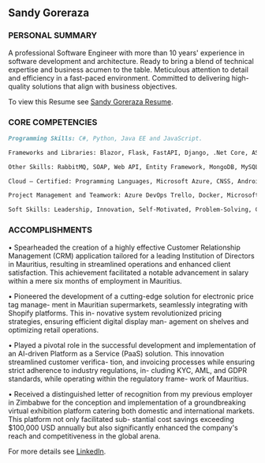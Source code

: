## Sandy Goreraza

### PERSONAL SUMMARY
A professional Software Engineer with more than 10 years' experience in software development and architecture. Ready to bring a blend of technical expertise and business acumen to the table. Meticulous attention to detail and efficiency in a fast-paced environment. Committed to delivering high-quality solutions that align with business objectives.

To view this Resume see [Sandy Goreraza Resume](https://sandygoreraza.github.io/VueResume).

### CORE COMPETENCIES

```markdown
Programming Skills: C#, Python, Java EE and JavaScript.

Frameworks and Libraries: Blazor, Flask, FastAPI, Django, .Net Core, ASP.NET, Vue.js and React.js.

Other Skills: RabbitMQ, SOAP, Web API, Entity Framework, MongoDB, MySQL, Git, Azure, WebRTC, Agile Development, Kubernetes, Debugging and testing.

Cloud – Certified: Programming Languages, Microsoft Azure, CNSS, Android.

Project Management and Teamwork: Azure DevOps Trello, Docker, Microsoft Teams.

Soft Skills: Leadership, Innovation, Self-Motivated, Problem-Solving, Critical Thinking, Strong Communication, Adaptability and Time Management.
```

### ACCOMPLISHMENTS

• Spearheaded the creation of a highly effective Customer Relationship Management (CRM) application tailored for a leading Institution of Directors in Mauritius, resulting in streamlined operations and enhanced client satisfaction. This achievement facilitated a notable advancement in salary within a mere six months of employment in Mauritius.

• Pioneered the development of a cutting-edge solution for electronic price tag manage- ment in Mauritian supermarkets, seamlessly integrating with Shopify platforms. This in- novative system revolutionized pricing strategies, ensuring efficient digital display man- agement on shelves and optimizing retail operations.

• Played a pivotal role in the successful development and implementation of an AI-driven Platform as a Service (PaaS) solution. This innovation streamlined customer verifica- tion, and invoicing processes while ensuring strict adherence to industry regulations, in- cluding KYC, AML, and GDPR standards, while operating within the regulatory frame- work of Mauritius.

• Received a distinguished letter of recognition from my previous employer in Zimbabwe for the conception and implementation of a groundbreaking virtual exhibition platform catering both domestic and international markets. This platform not only facilitated sub- stantial cost savings exceeding $100,000 USD annually but also significantly enhanced the company's reach and competitiveness in the global arena.


For more details see [LinkedIn](kedin.com/in/sandy-goreraza-568a663a/).

